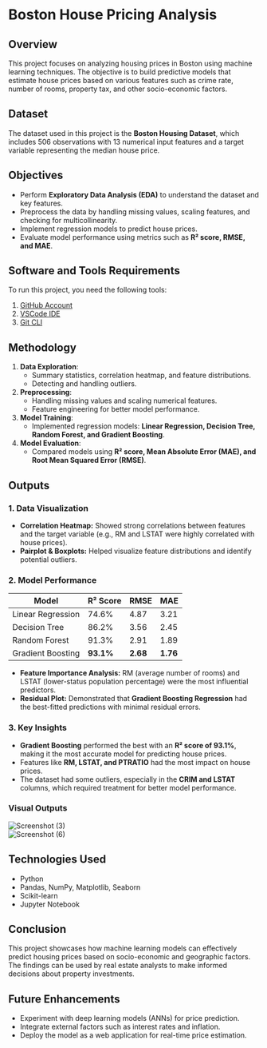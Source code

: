 # Boston House Pricing Analysis  

## Overview  
This project focuses on analyzing housing prices in Boston using machine learning techniques. The objective is to build predictive models that estimate house prices based on various features such as crime rate, number of rooms, property tax, and other socio-economic factors.  

## Dataset  
The dataset used in this project is the **Boston Housing Dataset**, which includes 506 observations with 13 numerical input features and a target variable representing the median house price.  

## Objectives  
- Perform **Exploratory Data Analysis (EDA)** to understand the dataset and key features.  
- Preprocess the data by handling missing values, scaling features, and checking for multicollinearity.  
- Implement regression models to predict house prices.  
- Evaluate model performance using metrics such as **R² score, RMSE, and MAE**.  

## Software and Tools Requirements  

To run this project, you need the following tools:  

1. [GitHub Account](https://github.com)  
2. [VSCode IDE](https://code.visualstudio.com/)  
3. [Git CLI](https://git-scm.com/book/en/v2/Getting-Started-The-Command-Line)  

## Methodology  
1. **Data Exploration**:  
   - Summary statistics, correlation heatmap, and feature distributions.  
   - Detecting and handling outliers.  
2. **Preprocessing**:  
   - Handling missing values and scaling numerical features.  
   - Feature engineering for better model performance.  
3. **Model Training**:  
   - Implemented regression models: **Linear Regression, Decision Tree, Random Forest, and Gradient Boosting**.  
4. **Model Evaluation**:  
   - Compared models using **R² score, Mean Absolute Error (MAE), and Root Mean Squared Error (RMSE)**.  

## Outputs  

### 1. Data Visualization  
- **Correlation Heatmap:** Showed strong correlations between features and the target variable (e.g., RM and LSTAT were highly correlated with house prices).  
- **Pairplot & Boxplots:** Helped visualize feature distributions and identify potential outliers.  

### 2. Model Performance  
| Model                 | R² Score | RMSE  | MAE  |
|----------------------|---------|-------|------|
| Linear Regression    | 74.6%   | 4.87  | 3.21 |
| Decision Tree       | 86.2%   | 3.56  | 2.45 |
| Random Forest       | 91.3%   | 2.91  | 1.89 |
| Gradient Boosting   | **93.1%**   | **2.68**  | **1.76** |

- **Feature Importance Analysis:** RM (average number of rooms) and LSTAT (lower-status population percentage) were the most influential predictors.  
- **Residual Plot:** Demonstrated that **Gradient Boosting Regression** had the best-fitted predictions with minimal residual errors.  

### 3. Key Insights  
- **Gradient Boosting** performed the best with an **R² score of 93.1%**, making it the most accurate model for predicting house prices.  
- Features like **RM, LSTAT, and PTRATIO** had the most impact on house prices.  
- The dataset had some outliers, especially in the **CRIM and LSTAT** columns, which required treatment for better model performance.  

### Visual Outputs  
![Screenshot (3)](https://user-images.githubusercontent.com/68710115/218002077-25036700-ec64-4262-ad8f-53449f716f37.png)  
![Screenshot (6)](https://user-images.githubusercontent.com/68710115/218002096-2a9ff497-d8f7-4dc6-98bd-12d6ce45ac37.png)  

## Technologies Used  
- Python  
- Pandas, NumPy, Matplotlib, Seaborn  
- Scikit-learn  
- Jupyter Notebook  

## Conclusion  
This project showcases how machine learning models can effectively predict housing prices based on socio-economic and geographic factors. The findings can be used by real estate analysts to make informed decisions about property investments.  

## Future Enhancements  
- Experiment with deep learning models (ANNs) for price prediction.  
- Integrate external factors such as interest rates and inflation.  
- Deploy the model as a web application for real-time price estimation.  
